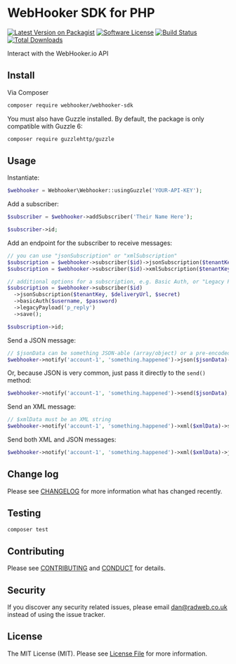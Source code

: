 # WebHooker SDK for PHP

[![Latest Version on Packagist][ico-version]][link-packagist]
[![Software License][ico-license]](LICENSE.md)
[![Build Status][ico-travis]][link-travis]
[![Total Downloads][ico-downloads]][link-downloads]

Interact with the WebHooker.io API

## Install

Via Composer

```bash
composer require webhooker/webhooker-sdk
```

You must also have Guzzle installed. By default, the package is only compatible with Guzzle 6:

```bash
composer require guzzlehttp/guzzle
```

## Usage

Instantiate:

```php
$webhooker = Webhooker\Webhooker::usingGuzzle('YOUR-API-KEY');
```

Add a subscriber:

```php
$subscriber = $webhooker->addSubscriber('Their Name Here');

$subscriber->id;
```

Add an endpoint for the subscriber to receive messages:

```php
// you can use "jsonSubscription" or "xmlSubscription"
$subscription = $webhooker->subscriber($id)->jsonSubscription($tenantKey, $deliveryUrl, $secret)->save();
$subscription = $webhooker->subscriber($id)->xmlSubscription($tenantKey, $deliveryUrl, $secret)->save();

// additional options for a subscription, e.g. Basic Auth, or "Legacy Payloads"
$subscription = $webhooker->subscriber($id)
  ->jsonSubscription($tenantKey, $deliveryUrl, $secret)
  ->basicAuth($username, $password)
  ->legacyPayload('p_reply')
  ->save();

$subscription->id;
```

Send a JSON message:

```php
// $jsonData can be something JSON-able (array/object) or a pre-encoded JSON string
$webhooker->notify('account-1', 'something.happened')->json($jsonData)->send();
```

Or, because JSON is very common, just pass it directly to the `send()` method:

```php
$webhooker->notify('account-1', 'something.happened')->send($jsonData);
```

Send an XML message:

```php
// $xmlData must be an XML string
$webhooker->notify('account-1', 'something.happened')->xml($xmlData)->send();
```

Send both XML and JSON messages:

```php
$webhooker->notify('account-1', 'something.happened')->xml($xmlData)->json($jsonData)->send();
```

## Change log

Please see [CHANGELOG](CHANGELOG.md) for more information what has changed recently.

## Testing

```bash
composer test
```

## Contributing

Please see [CONTRIBUTING](CONTRIBUTING.md) and [CONDUCT](CONDUCT.md) for details.

## Security

If you discover any security related issues, please email dan@radweb.co.uk instead of using the issue tracker.

## License

The MIT License (MIT). Please see [License File](LICENSE.md) for more information.

[ico-version]: https://img.shields.io/packagist/v/webhooker/webhooker-sdk.svg?style=flat-square
[ico-license]: https://img.shields.io/badge/license-MIT-brightgreen.svg?style=flat-square
[ico-travis]: https://img.shields.io/travis/WebHooker/webhooker-sdk-php/master.svg?style=flat-square
[ico-downloads]: https://img.shields.io/packagist/dt/webhooker/webhooker-sdk.svg?style=flat-square

[link-packagist]: https://packagist.org/packages/webhooker/webhooker-sdk
[link-travis]: https://travis-ci.org/WebHooker/webhooker-sdk-php
[link-downloads]: https://packagist.org/packages/webhooker/webhooker-sdk

